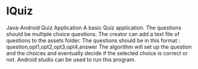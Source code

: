 # IQuiz
Java-Android Quiz Application
A basic Quiz application. 
The questions should be multiple choice questions.
The creator can add a text file of questions to the assets folder.
The questions should be in this format : question,opt1,opt2,opt3,opt4,answer
The algorithm will set up the question and the choices and eventually decide if the selected choice is correct or not.
Android studio can be used to run this program.
